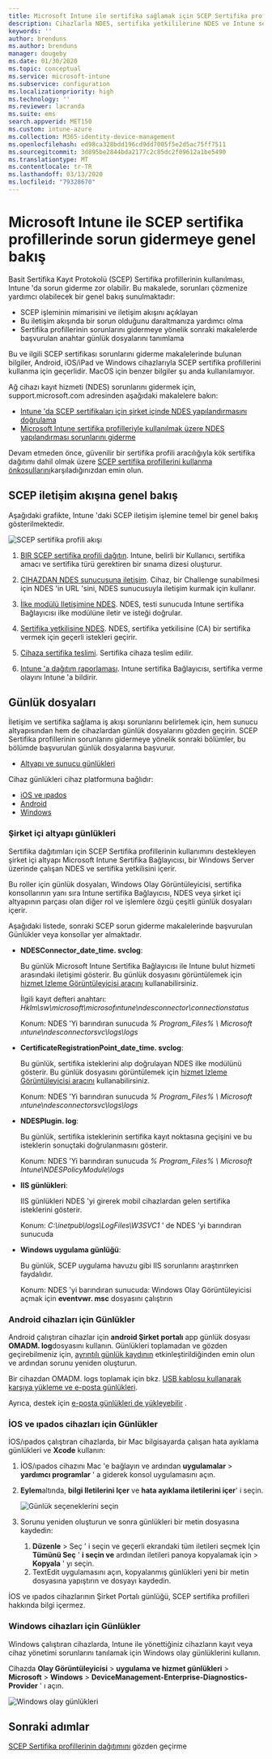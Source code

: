 ```yaml
---
title: Microsoft Intune ile sertifika sağlamak için SCEP Sertifika profillerinin kullanımıyla ilgili sorunları giderin | Microsoft Docs
description: Cihazlarla NDES, sertifika yetkililerine NDES ve Intune sertifika bağlayıcısından Intune hizmetine yönelik iletişim dahil olmak üzere Intune ile birlikte kullanmak üzere sertifika istemek için, cihazların SCEP kullanımını giderin.
keywords: ''
author: brenduns
ms.author: brenduns
manager: dougeby
ms.date: 01/30/2020
ms.topic: conceptual
ms.service: microsoft-intune
ms.subservice: configuration
ms.localizationpriority: high
ms.technology: ''
ms.reviewer: lacranda
ms.suite: ems
search.appverid: MET150
ms.custom: intune-azure
ms.collection: M365-identity-device-management
ms.openlocfilehash: ed98ca328bdd196cd9dd7005f5e2d5ac75ff7511
ms.sourcegitcommit: 3d895be2844bda2177c2c85dc2f09612a1be5490
ms.translationtype: MT
ms.contentlocale: tr-TR
ms.lasthandoff: 03/13/2020
ms.locfileid: "79328670"
---
```

# <a name="overview-for-troubleshooting-scep-certificate-profiles-with-microsoft-intune"></a>Microsoft Intune ile SCEP sertifika profillerinde sorun gidermeye genel bakış

Basit Sertifika Kayıt Protokolü (SCEP) Sertifika profillerinin kullanılması, Intune 'da sorun giderme zor olabilir. Bu makalede, sorunları çözmenize yardımcı olabilecek bir genel bakış sunulmaktadır:

- SCEP işleminin mimarisini ve iletişim akışını açıklayan
- Bu iletişim akışında bir sorun olduğunu daraltmanıza yardımcı olma
- Sertifika profillerinin sorunlarını gidermeye yönelik sonraki makalelerde başvurulan anahtar günlük dosyalarını tanımlama

Bu ve ilgili SCEP sertifikası sorunlarını giderme makalelerinde bulunan bilgiler, Android, iOS/iPad ve Windows cihazlarıyla SCEP sertifika profillerini kullanma için geçerlidir. MacOS için benzer bilgiler şu anda kullanılamıyor.

Ağ cihazı kayıt hizmeti (NDES) sorunlarını gidermek için, support.microsoft.com adresinden aşağıdaki makalelere bakın:

- [Intune 'da SCEP sertifikaları için şirket içinde NDES yapılandırmasını doğrulama](https://support.microsoft.com/help/4490130/ndes-configuration-on-premises-for-scep-certificates-in-intune)
- [Microsoft Intune sertifika profilleriyle kullanılmak üzere NDES yapılandırması sorunlarını giderme]( https://support.microsoft.com/help/4459540/troubleshoot-ndes-configuration-for-use-with-intune)

Devam etmeden önce, güvenilir bir sertifika profili aracılığıyla kök sertifika dağıtımı dahil olmak üzere [SCEP sertifika profillerini kullanma önkoşullarını](certificates-scep-configure.md#prerequisites-for-using-scep-for-certificates)karşıladığınızdan emin olun.

## <a name="scep-communication-flow-overview"></a>SCEP iletişim akışına genel bakış

Aşağıdaki grafikte, Intune 'daki SCEP iletişim işlemine temel bir genel bakış gösterilmektedir.

![SCEP sertifika profili akışı](../protect/media/troubleshoot-scep-certificate-profiles/scep-certificate-profile-flow.png)

1. [BIR SCEP sertifika profili dağıtın](troubleshoot-scep-certificate-profile-deployment.md). Intune, belirli bir Kullanıcı, sertifika amacı ve sertifika türü gerektiren bir sınama dizesi oluşturur.

2. [CIHAZDAN NDES sunucusuna iletişim](troubleshoot-scep-certificate-device-to-ndes.md). Cihaz, bir Challenge sunabilmesi için NDES 'in URL 'sini, NDES sunucusuyla iletişim kurmak için kullanır.

3. [İlke modülü Iletişimine NDES](troubleshoot-scep-certificate-ndes-policy-module.md). NDES, testi sunucuda Intune sertifika Bağlayıcısı ilke modülüne iletir ve isteği doğrular.

4. [Sertifika yetkilisine NDES](troubleshoot-scep-certificate-ndes-policy-module.md). NDES, sertifika yetkilisine (CA) bir sertifika vermek için geçerli istekleri geçirir.

5. [Cihaza sertifika teslimi](troubleshoot-scep-certificate-delivery.md). Sertifika cihaza teslim edilir.

6. [Intune 'a dağıtım raporlaması](troubleshoot-scep-certificate-reporting.md). Intune sertifika Bağlayıcısı, sertifika verme olayını Intune 'a bildirir.

## <a name="log-files"></a>Günlük dosyaları

İletişim ve sertifika sağlama iş akışı sorunlarını belirlemek için, hem sunucu altyapısından hem de cihazlardan günlük dosyalarını gözden geçirin. SCEP Sertifika profillerinin sorunlarını gidermeye yönelik sonraki bölümler, bu bölümde başvurulan günlük dosyalarına başvurur.

- [Altyapı ve sunucu günlükleri](#logs-for-on-premises-infrastructure)

Cihaz günlükleri cihaz platformuna bağlıdır:  

- [iOS ve ıpados](#logs-for-ios-and-ipados-devices)
- [Android](#logs-for-android-devices)
- [Windows](#logs-for-windows-devices)

### <a name="logs-for-on-premises-infrastructure"></a>Şirket içi altyapı günlükleri
  
Sertifika dağıtımları için SCEP Sertifika profillerinin kullanımını destekleyen şirket içi altyapı Microsoft Intune Sertifika Bağlayıcısı, bir Windows Server üzerinde çalışan NDES ve sertifika yetkilisini içerir.

Bu roller için günlük dosyaları, Windows Olay Görüntüleyicisi, sertifika konsollarının yanı sıra Intune sertifika Bağlayıcısı, NDES veya şirket içi altyapının parçası olan diğer rol ve işlemlere özgü çeşitli günlük dosyaları içerir.

Aşağıdaki listede, sonraki SCEP sorun giderme makalelerinde başvurulan Günlükler veya konsollar yer almaktadır. 

- **NDESConnector_date_time. svclog**:

  Bu günlük Microsoft Intune Sertifika Bağlayıcısı ile Intune bulut hizmeti arasındaki iletişimi gösterir. Bu günlük dosyasını görüntülemek için [hizmet Izleme Görüntüleyicisi aracını](https://docs.microsoft.com/dotnet/framework/wcf/service-trace-viewer-tool-svctraceviewer-exe) kullanabilirsiniz.

  İlgili kayıt defteri anahtarı: *Hklm\sw\microsoft\microsofıntune\ndesconnector\connectionstatus*

  Konum: NDES 'Yi barındıran sunucuda *% Program_Files% \ Microsoft ıntune\ndesconnectorsvc\logs\logs*

- **CertificateRegistrationPoint_date_time. svclog**:

  Bu günlük, sertifika isteklerini alıp doğrulayan NDES ilke modülünü gösterir. Bu günlük dosyasını görüntülemek için [hizmet Izleme Görüntüleyicisi aracını](https://docs.microsoft.com/dotnet/framework/wcf/service-trace-viewer-tool-svctraceviewer-exe) kullanabilirsiniz.

  Konum: NDES 'Yi barındıran sunucuda *% Program_Files% \ Microsoft ıntune\ndesconnectorsvc\logs\logs*

- **NDESPlugin. log**:

  Bu günlük, sertifika isteklerinin sertifika kayıt noktasına geçişini ve bu isteklerin sonuçtaki doğrulanmasını gösterir.

  Konum: NDES 'Yi barındıran sunucuda *% Program_Files% \ Microsoft Intune\NDESPolicyModule\logs*

- **IIS günlükleri**:

  IIS günlükleri NDES 'yi girerek mobil cihazlardan gelen sertifika isteklerini gösterir.

  Konum: *C:\inetpub\logs\LogFiles\W3SVC1* ' de NDES 'yi barındıran sunucuda

- **Windows uygulama günlüğü**:

  Bu günlük, SCEP uygulama havuzu gibi IIS sorunlarını araştırırken faydalıdır.

  Konum: NDES 'yi barındıran sunucuda: Windows Olay Görüntüleyicisi açmak için **eventvwr. msc** dosyasını çalıştırın




### <a name="logs-for-android-devices"></a>Android cihazları için Günlükler

Android çalıştıran cihazlar için **android Şirket portalı** app günlük dosyası **OMADM. log**dosyasını kullanın. Günlükleri toplamadan ve gözden geçirebilmeniz için, [ayrıntılı günlük kaydının](../user-help/use-verbose-logging-to-help-your-it-administrator-fix-device-issues-android.md) etkinleştirildiğinden emin olun ve ardından sorunu yeniden oluşturun.

Bir cihazdan OMADM. logs toplamak için bkz. [USB kablosu kullanarak karşıya yükleme ve e-posta günlükleri](../user-help/send-logs-to-your-it-admin-using-cable-android.md).

Ayrıca, destek için [e-posta günlükleri de yükleyebilir](../user-help/send-logs-to-your-it-admin-by-email-android.md#upload-and-email-logs-from-microsoft-intune-app) .

### <a name="logs-for-ios-and-ipados-devices"></a>İOS ve ıpados cihazları için Günlükler

İOS/ıpados çalıştıran cihazlarda, bir Mac bilgisayarda çalışan hata ayıklama günlükleri ve **Xcode** kullanın:

1. İOS/ıpados cihazını Mac 'e bağlayın ve ardından **uygulamalar** > **yardımcı programlar** ' a giderek konsol uygulamasını açın. 

2. **Eylem**altında, **bilgi Iletilerini Içer** ve **hata ayıklama iletilerini içer**' i seçin.

   ![Günlük seçeneklerini seçin](../protect/media/troubleshoot-scep-certificate-profiles/message-options.png)

3. Sorunu yeniden oluşturun ve sonra günlükleri bir metin dosyasına kaydedin:
   1. **Düzenle** > Seç ' i seçin ve geçerli ekrandaki tüm iletileri seçmek Için **Tümünü Seç** ' **i seçin ve** ardından iletileri panoya kopyalamak için > **Kopyala** ' yı seçin. 
   2. TextEdit uygulamasını açın, kopyalanmış günlükleri yeni bir metin dosyasına yapıştırın ve dosyayı kaydedin.


İOS ve ıpados cihazlarının Şirket Portalı günlüğü, SCEP sertifika profilleri hakkında bilgi içermez.

### <a name="logs-for-windows-devices"></a>Windows cihazları için Günlükler

Windows çalıştıran cihazlarda, Intune ile yönettiğiniz cihazların kayıt veya cihaz yönetimi sorunlarını tanılamak için Windows olay günlüklerini kullanın.

Cihazda **Olay Görüntüleyicisi** > **uygulama ve hizmet günlükleri** > **Microsoft** > **Windows** > **DeviceManagement-Enterprise-Diagnostics-Provider** ' ı açın.

![Windows olay günlükleri](../protect/media/troubleshoot-scep-certificate-profiles/windows-event-log.png)

## <a name="next-steps"></a>Sonraki adımlar

[SCEP Sertifika profillerinin dağıtımını](troubleshoot-scep-certificate-profile-deployment.md) gözden geçirme 

